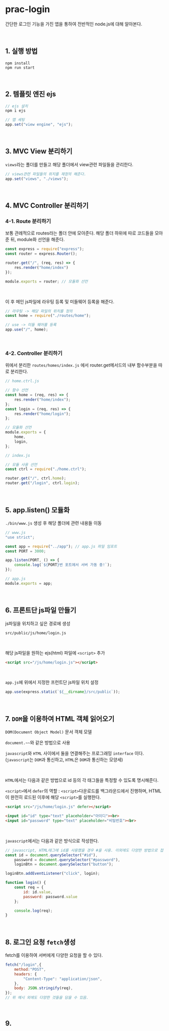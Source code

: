 # prac-login

간단한 로그인 기능을 가진 앱을 통하여 전반적인 node.js에 대해 알아본다.

<br />

## 1. 실행 방법

```
npm install
npm run start
```

<br />

## 2. 템플릿 엔진 ejs

```javascript
// ejs 설치
npm i ejs

// 앱 세팅
app.set("view engine", "ejs");
```

<br />

## 3. MVC View 분리하기

`views`라는 폴더를 만들고 해당 폴더에서 view관련 파일들을 관리한다.

```javascript
// views관련 파일들의 위치를 재정의 해준다.
app.set("views", "./views");
```

<br />

## 4. MVC Controller 분리하기

### 4-1. Route 분리하기

보통 관례적으로 routes라는 폴더 안에 모아준다.
해당 폴더 하위에 따로 코드들을 모아준 뒤, module화 선언을 해준다.

```javascript
const express = require("express");
const router = express.Router();

router.get("/", (req, res) => {
    res.render("home/index")
});

module.exports = router; // 모듈화 선언
```

<br />

이 후 메인 js파일에 라우팅 등록 및 미들웨어 등록을 해준다.

```javascript
// 라우팅 -> 해당 파일의 위치를 정의
const home = require("./routes/home");

// use -> 미들 웨어를 등록
app.use("/", home);
```

<br />

### 4-2. Controller 분리하기

위에서 분리한 `routes/homes/index.js` 에서 router.get메서드의 내부 함수부분을 따로 분리한다.

```javascript
// home.ctrl.js

// 함수 선언
const home = (req, res) => {
    res.render("home/index");
};
const login = (req, res) => {
    res.render("home/login");
};

// 모듈화 선언
module.exports = {
    home,
    login,
};
```

```javascript
// index.js

// 모듈 사용 선언
const ctrl = require("./home.ctrl");

router.get("/", ctrl.home);
router.get("/login", ctrl.login);
```

<br />

## 5. app.listen() 모듈화

`./bin/www.js` 생성 후 해당 폴더에 관련 내용들 이동

```javascript
// www.js
"use strict";

const app = require("../app"); // app.js 파일 임포트
const PORT = 3000;

app.listen(PORT, () => {
    console.log(`${PORT}번 포트에서 서버 가동 중!`);
});

// app.js
module.exports = app;
```

<br />

## 6. 프론트단 js파일 만들기

js파일을 위치하고 싶은 경로에 생성

```
src/public/js/home/login.js
```

<br />

해당 js파일을 원하는 ejs(html) 파일에 `<script>` 추가

```html
<script src="/js/home/login.js"></script>
```

<br />

`app.js`에 위에서 지정한 프런트단 js파일 위치 설정

```javascript
app.use(express.static(`${__dirname}/src/public`));
```

<br />

## 7. `DOM`을 이용하여 HTML 객체 읽어오기

`DOM(Document Object Model)` 문서 객체 모델

`document.~~`와 같은 방법으로 사용

`javascript`와 `HTML` 사이에서 둘을 연결해주는 프로그래밍 `interface` 이다.
(`javascript`는 `DOM`과 통신하고, `HTML`은 `DOM`과 통신하는 모양세)

<br />

`HTML`에서는 다음과 같은 방법으로 id 등의 각 태그들을 특정할 수 있도록 명시해준다.

`<script>`에서 `defer`의 역할 : `<script>`다운로드를 백그라운드에서 진행하며, HTML이 완전히 로드된 이후에 해당 `<script>`를 실행한다.

```HTML
<script src="/js/home/login.js" defer></script>

<input id="id" type="text" placeholder="아이디"><br>
<input id="password" type="text" placeholder="비밀번호"><br>
```

<br />

`javascript`에서는 다음과 같은 방식으로 작성한다.

```javascript
// javascript, HTML태그에 id를 사용했을 경우 #을 사용. 이외에도 다양한 방법으로 접근 가능
const id = document.querySelector("#id"),
    password = document.querySelector("#password"),
    loginBtn = document.querySelector("button");

loginBtn.addEventListener("click", login);

function login() {
    const req = {
        id: id.value,
        password: password.value
    };

    console.log(req);
}
```

<br />

## 8. 로그인 요청 `fetch`생성

fetch를 이용하여 서버에게 다양한 요청을 할 수 있다.

```javascript
fetch("/login",{
    method:"POST",
    headers: {
        "Content-Type": "application/json",
    },
    body: JSON.stringify(req),
});
// 위 예시 외에도 다양한 것들을 담을 수 있음.
```

<br />

## 9.